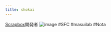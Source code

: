 ```yaml
---
title: shokai
---
```


[Scrapbox](Scrapbox.md)開発者
![image](https://gyazo.com/8ed61a8f645ab0b98d75ad2bbdd2fbe7/thumb/1000)
\#SFC #masuilab #Nota
